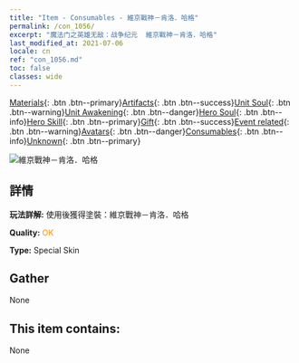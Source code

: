 ```yaml
---
title: "Item - Consumables - 維京戰神－肯洛．哈格"
permalink: /con_1056/
excerpt: "魔法门之英雄无敌：战争纪元  維京戰神－肯洛．哈格"
last_modified_at: 2021-07-06
locale: cn
ref: "con_1056.md"
toc: false
classes: wide
---
```

 [Materials](/ItemsCN/){: .btn .btn--primary}[Artifacts](/ItemsCN/Artifacts/){: .btn .btn--success}[Unit Soul](/ItemsCN/UnitSoul/){: .btn .btn--warning}[Unit Awakening](/ItemsCN/UnitAwakening/){: .btn .btn--danger}[Hero Soul](/ItemsCN/HeroSoul/){: .btn .btn--info}[Hero Skill](/ItemsCN/HeroSkill/){: .btn .btn--primary}[Gift](/ItemsCN/Gift/){: .btn .btn--success}[Event related](/ItemsCN/Events/){: .btn .btn--warning}[Avatars](/ItemsCN/Avatars/){: .btn .btn--danger}[Consumables](/ItemsCN/Consumables/){: .btn .btn--info}[Unknown](/ItemsCN/Unknown/){: .btn .btn--primary}

 ![維京戰神－肯洛．哈格](/images/h/h_CragHack3.jpg)

## 詳情
 **玩法詳解:** 使用後獲得塗裝：維京戰神－肯洛．哈格

 **Quality:** <span style="color: #FF8C00">OK</span>

 **Type:** Special Skin

## Gather

  None

## This item contains:

  None

